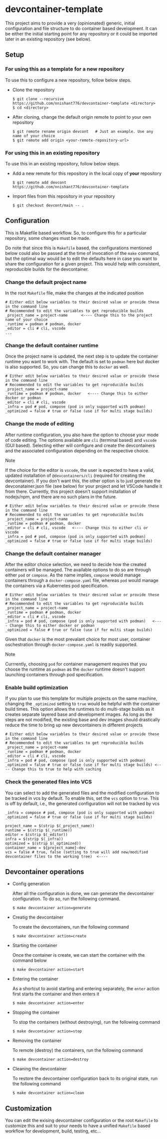 # devcontainer-template

This project aims to provide a very (opinionated) generic, initial configuration and file structure to do container based development. It can be either the initial starting point for any repository or it could be imported later in an existing repository (see below).

## Setup
### For using this as a template for a new repository
To use this to configure a new repository, follow below steps.
- Clone the repository
  ```shell
  $ git clone --recursive https://github.com/nnishant776/devcontainer-template <directory>
  $ cd <directory>
  ```

- After cloning, change the default origin remote to point to your own repository
  ```shell
  $ git remote rename origin devcont   # Just an example. Use any name of your choice
  $ git remote add origin <your-remote-repository-url>
  ```

### For using this in an existing repository
To use this in an existing repository, follow below steps.
- Add a new remote for this repository in the local copy of __your__ repository
  ```shell
  $ git remote add devcont https://github.com/nnishant776/devcontainer-template
  ```
- Import files from this repository in your repository
  ```shell
  $ git checkout devcont/main -- .
  ```

## Configuration
This is Makefile based workflow. So, to configure this for a particular repository, some changes must be made.

Do note that since this is `Makefile` based, the configurations mentioned below could also be passed at the time of invocation of the `make` command, but the optimal way would be to edit the defaults here in case you want to share the configuration for a given project. This would help with consistent, reproducible builds for the devcontainer.

### Change the default project name
In the root `Makefile` file, make the changes at the indicated position
```make
# Either edit below variables to their desired value or provide these in the command line
# Recommended to edit the variables to get reproducible builds
_project_name = project-name      <---- Change this to the project name of your choice
_runtime = podman # podman, docker
_editor = cli # cli, vscode
...
```

### Change the default container runtime
Once the project name is updated, the next step is to update the container runtime you want to work with. The default is set to `podman` here but docker is also supported. So, you can change this to `docker` as well.
```make
# Either edit below variables to their desired value or provide these in the command line
# Recommended to edit the variables to get reproducible builds
_project_name = project-name
_runtime = podman # podman, docker   <---- Change this to either docker or podman
_editor = cli # cli, vscode
_infra = pod # pod, compose (pod is only supported with podman)
_optimized = false # true or false (use if for multi stage builds)
```

### Change the mode of editing
After runtime configuration, you also have the option to choose your mode of code editing. The options available are `cli` (terminal based) and `vscode` (GUI based). Selecting either will configure and create the devcontainers and the associated configuration depending on the respective choice.

> [!NOTE]
> If the choice for the editor is `vscode`, the user is expected to have a valid, updated installation of `@devcontainers/cli` (required for creating the devcontainer). If you don't want this, the other option is to just generate the devconatainer.json file (see below) for your project and let VSCode handle it from there. Currently, this project doesn't support installation of nodejs/npm, and there are no such plans in the future.

```make
# Either edit below variables to their desired value or provide these in the command line
# Recommended to edit the variables to get reproducible builds
_project_name = project-name
_runtime = podman # podman, docker
_editor = cli # cli, vscode   <---- Change this to either cli or vscode
_infra = pod # pod, compose (pod is only supported with podman)
_optimized = false # true or false (use if for multi stage builds)
```

### Change the default container manager
After the editor choice selection, we need to decide how the created containers will be managed. The available options to do so are through either `pod` or `compose`. As the name implies, `compose` would manage containers through a `docker-compose.yaml` file, whereas `pod` would manage the containers via a Kubernetes pod specification.
```make
# Either edit below variables to their desired value or provide these in the command line
# Recommended to edit the variables to get reproducible builds
_project_name = project-name
_runtime = podman # podman, docker
_editor = cli # cli, vscode
_infra = pod # pod, compose (pod is only supported with podman)   <---- Change this to either docker or podman
_optimized = false # true or false (use if for multi stage builds)
```
Given that `docker` is the most prevalant choice for most user, container oschestration through `docker-compose.yaml` is readily supported.

> [!NOTE]
> Currrently, choosing `pod` for container management requires that you choose the runtime as `podman` as the `docker` runtime doesn't support launching containers through pod specification.

### Enable build optimization
If you plan to use this template for multiple projects on the same machine, changing the `_optimized` setting to `true` would be helpful with the container build times. This option allows the runtimes to do multi-stage builds as it creates separate layered base and development images. As long as the steps are not modified, the existing base and dev images should drastically reduce the time to bring up new devcontainers in different projects
```make
# Either edit below variables to their desired value or provide these in the command line
# Recommended to edit the variables to get reproducible builds
_project_name = project-name
_runtime = podman # podman, docker
_editor = cli # cli, vscode
_infra = pod # pod, compose (pod is only supported with podman)
_optimized = false # true or false (use if for multi stage builds) <---- Change this to true to help with caching
```
### Check the generated files into VCS
You can select to add the generated files and the modified configuration to be tracked in vcs by default. To enable this, set the `vcs` option to `true`. This is off by default, i.e., the generated configuration will not be tracked by vcs
```make
_infra = compose # pod, compose (pod is only supported with podman)
_optimized = false # true or false (use if for multi stage builds)

project_name = $(strip $(_project_name))
runtime = $(strip $(_runtime))
editor = $(strip $(_editor))
infra = $(strip $(_infra))
optimized = $(strip $(_optimized))
container_name = ${project_name}-dev
vcs = false # true, false (setting to true will add new/modified devcontainer files to the working tree)  <----
```

## Devcontainer operations
- Config generation

  After all the configuration is done, we can generate the devcontainer configuration. To do so, run the following command.
  ```shell
  $ make devcontainer action=generate
  ```

- Creatig the devcontainer

  To create the devcontainers, run the following command
  ```shell
  $ make devcontainer action=create
  ```

- Starting the container

  Once the container is create, we can start the container with the command below
  ```shell
  $ make devcontainer action=start
  ```

- Entering the container

  As a shortcut to avoid starting and entering separately, the `enter` action first starts the container and then enters it
  ```shell
  $ make devcontainer action=enter
  ```

- Stopping the container

  To stop the containers (without destroying), run the following command
  ```shell
  $ make devcontainer action=stop
  ```

- Removing the container

  To remote (destroy) the containers, run the following command
  ```shell
  $ make devcontainer action=destroy
  ```

- Cleaning the devcontainer

  To restore the devcontainer configuration back to its original state, run the following command
  ```shell
  $ make devcontainer action=clean
  ```

## Customization
You can edit the exising devcontainer configuration or the root `Makefile` to customize this and suit to your needs to have a unified `Makefile` based workflow for development, build, testing, etc...
